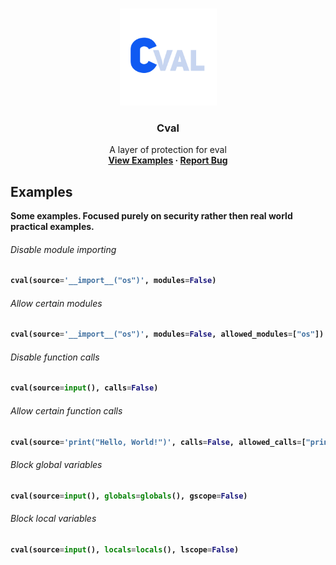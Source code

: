 <!-- TOP OF README ANCHOR -->
<a name="top"></a>

<!-- PROJECT LOGO -->
<br />
<div align="center">
  <a href="https://github.com/ZackeryRSmith/cval/">
    <img src="https://github.com/ZackeryRSmith/cval/blob/main/cval.png" alt="Cval logo" width="155" height="155">
  </a>

<h3 align="center">Cval</h3>

  <p align="center">
    A layer of protection for eval
    <br />
    <b>
      <a href="https://github.com/ZackeryRSmith/cval/#examples">View Examples</a>
      ·
      <a href="https://github.com/ZackeryRSmith/cval/issues">Report Bug</a>
    <b/>
  </p>
</div>


## Examples
Some examples. Focused purely on security rather then real world practical examples.

###### Disable module importing
```python
cval(source='__import__("os")', modules=False)
```

###### Allow certain modules
```python
cval(source='__import__("os")', modules=False, allowed_modules=["os"])
```

###### Disable function calls
```python
cval(source=input(), calls=False)
```

###### Allow certain function calls
```python
cval(source='print("Hello, World!")', calls=False, allowed_calls=["print"])
```

###### Block global variables
```python
cval(source=input(), globals=globals(), gscope=False)
```

###### Block local variables
```python
cval(source=input(), locals=locals(), lscope=False)
```
